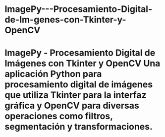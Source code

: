 # ImagePy---Procesamiento-Digital-de-Im-genes-con-Tkinter-y-OpenCV
# ImagePy - Procesamiento Digital de Imágenes con Tkinter y OpenCV  Una aplicación Python para procesamiento digital de imágenes que utiliza Tkinter para la interfaz gráfica y OpenCV para diversas operaciones como filtros, segmentación y transformaciones.
